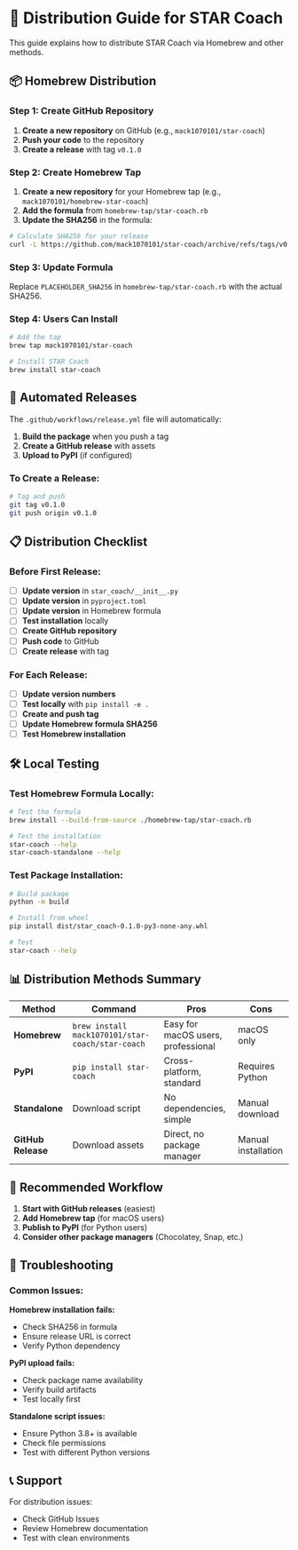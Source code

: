 # 🚀 Distribution Guide for STAR Coach

This guide explains how to distribute STAR Coach via Homebrew and other methods.

## 📦 Homebrew Distribution

### Step 1: Create GitHub Repository

1. **Create a new repository** on GitHub (e.g., `mack1070101/star-coach`)
2. **Push your code** to the repository
3. **Create a release** with tag `v0.1.0`

### Step 2: Create Homebrew Tap

1. **Create a new repository** for your Homebrew tap (e.g., `mack1070101/homebrew-star-coach`)
2. **Add the formula** from `homebrew-tap/star-coach.rb`
3. **Update the SHA256** in the formula:

```bash
# Calculate SHA256 for your release
curl -L https://github.com/mack1070101/star-coach/archive/refs/tags/v0.1.0.tar.gz | shasum -a 256
```

### Step 3: Update Formula

Replace `PLACEHOLDER_SHA256` in `homebrew-tap/star-coach.rb` with the actual SHA256.

### Step 4: Users Can Install

```bash
# Add the tap
brew tap mack1070101/star-coach

# Install STAR Coach
brew install star-coach
```

## 🔄 Automated Releases

The `.github/workflows/release.yml` file will automatically:

1. **Build the package** when you push a tag
2. **Create a GitHub release** with assets
3. **Upload to PyPI** (if configured)

### To Create a Release:

```bash
# Tag and push
git tag v0.1.0
git push origin v0.1.0
```

## 📋 Distribution Checklist

### Before First Release:

- [ ] **Update version** in `star_coach/__init__.py`
- [ ] **Update version** in `pyproject.toml`
- [ ] **Update version** in Homebrew formula
- [ ] **Test installation** locally
- [ ] **Create GitHub repository**
- [ ] **Push code** to GitHub
- [ ] **Create release** with tag

### For Each Release:

- [ ] **Update version numbers**
- [ ] **Test locally** with `pip install -e .`
- [ ] **Create and push tag**
- [ ] **Update Homebrew formula SHA256**
- [ ] **Test Homebrew installation**

## 🛠️ Local Testing

### Test Homebrew Formula Locally:

```bash
# Test the formula
brew install --build-from-source ./homebrew-tap/star-coach.rb

# Test the installation
star-coach --help
star-coach-standalone --help
```

### Test Package Installation:

```bash
# Build package
python -m build

# Install from wheel
pip install dist/star_coach-0.1.0-py3-none-any.whl

# Test
star-coach --help
```

## 📊 Distribution Methods Summary

| Method | Command | Pros | Cons |
|--------|---------|------|------|
| **Homebrew** | `brew install mack1070101/star-coach/star-coach` | Easy for macOS users, professional | macOS only |
| **PyPI** | `pip install star-coach` | Cross-platform, standard | Requires Python |
| **Standalone** | Download script | No dependencies, simple | Manual download |
| **GitHub Release** | Download assets | Direct, no package manager | Manual installation |

## 🎯 Recommended Workflow

1. **Start with GitHub releases** (easiest)
2. **Add Homebrew tap** (for macOS users)
3. **Publish to PyPI** (for Python users)
4. **Consider other package managers** (Chocolatey, Snap, etc.)

## 🔧 Troubleshooting

### Common Issues:

**Homebrew installation fails:**
- Check SHA256 in formula
- Ensure release URL is correct
- Verify Python dependency

**PyPI upload fails:**
- Check package name availability
- Verify build artifacts
- Test locally first

**Standalone script issues:**
- Ensure Python 3.8+ is available
- Check file permissions
- Test with different Python versions

## 📞 Support

For distribution issues:
- Check GitHub Issues
- Review Homebrew documentation
- Test with clean environments 